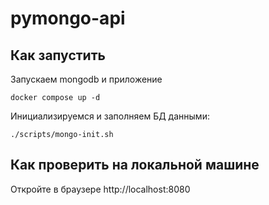 # pymongo-api

## Как запустить

Запускаем mongodb и приложение

```shell
docker compose up -d
```

Инициализируемся и заполняем БД данными:

```shell
./scripts/mongo-init.sh
```


## Как проверить на локальной машине

Откройте в браузере http://localhost:8080